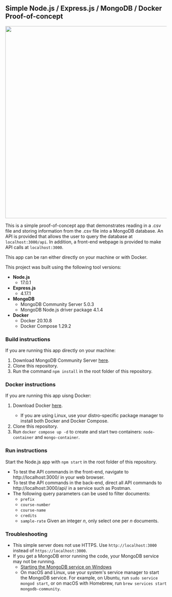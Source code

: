## Simple Node.js / Express.js / MongoDB / Docker Proof-of-concept

<img src="https://raw.githubusercontent.com/jonasknudsen/simple-nodejs-mongodb-docker-app/main/screenshot.png" width="600" />

This is a simple proof-of-concept app that demonstrates reading in a .csv file and 
storing information from the .csv file into a MongoDB database. An API is provided
that allows the user to query the database at `localhost:3000/api`. In addition,
a front-end webpage is provided to make API calls at `localhost:3000`. 

This app can be ran either directly on your machine or with Docker.

This project was built using the following tool versions:
* **Node.js** 
  * 17.0.1
* **Express.js** 
  * 4.17.1
* **MongoDB**
  * MongoDB Community Server 5.0.3
  * MongoDB Node.js driver package 4.1.4
* **Docker**
  * Docker 20.10.8
  * Docker Compose 1.29.2

### Build instructions

If you are running this app directly on your machine:

1. Download MongoDB Community Server [here](https://www.mongodb.com/try/download/community).
2. Clone this repository.
3. Run the command `npm install` in the root folder of this repository.

### Docker instructions

If you are running this app uisng Docker:
<!-- 
1. Download Docker [here](https://www.docker.com/get-started).
  If you are using Linux, use your distro-specific package manager to install both Docker and Docker Compose.
3. Clone this repository.
4. Run `docker compose up -d` to create and start two containers `node-container` and `mongo-container`. -->

<ol>
 <li> Download Docker <a href="https://www.docker.com/get-started">here</a>.</li>
 <ul>
  <li> If you are using Linux, use your distro-specific package manager to install both Docker and Docker Compose. </li>
 </ul>
 <li> Clone this repository. </li>
 <li> Run <code>docker compose up -d</code> to create and start two containers: <code>node-container</code> and <code>mongo-container</code>. </li>
</ol>

### Run instructions 

Start the Node.js app with `npm start` in the root folder of this repository.
* To test the API commands in the front-end, navigate to http://localhost:3000/ in your web browser.
* To test the API commands in the back-end, direct all API commands to
  http://localhost:3000/api/ in a service such as Postman. 
* The following query parameters can be used to filter documents:
  * `prefix`
  * `course-number`
  * `course-name`
  * `credits`
  * `sample-rate` Given an integer *n*, only select one per *n* documents.

### Troubleshooting

* This simple server does not use HTTPS. Use `http://localhost:3000` instead of 
  `https://localhost:3000`.
* If you get a MongoDB error running the code, your MongoDB service may not be running.
  * [Starting the MongoDB service on Windows](https://stackoverflow.com/a/56354829)
  * On macOS and Linux, use your system's service manager to start the MongoDB service. For
    example, on Ubuntu, run `sudo service mongod start`, or on macOS with Homebrew, run
    `brew services start mongodb-community`.
